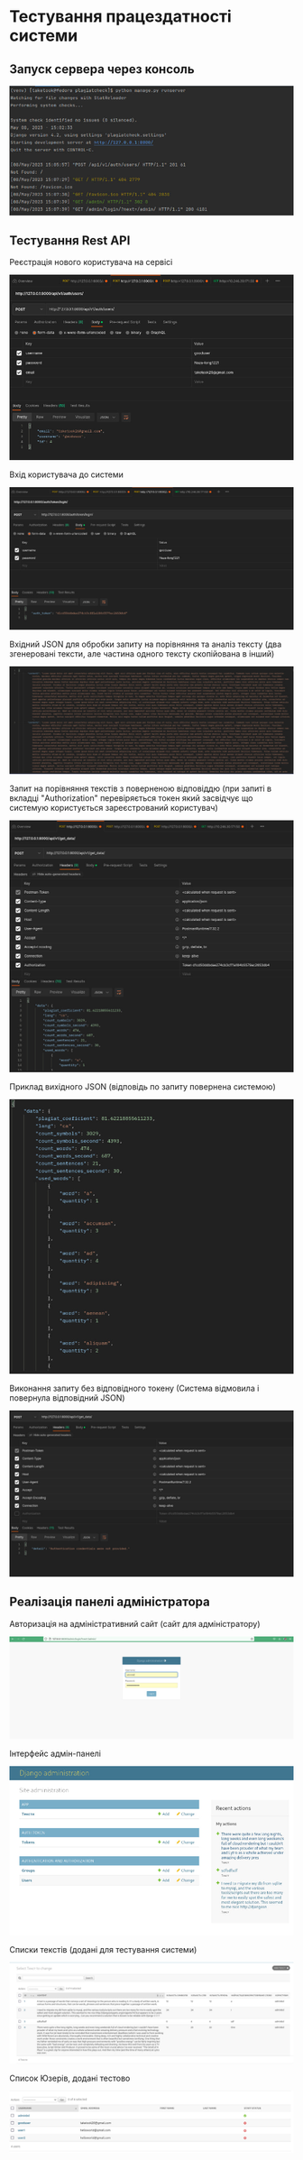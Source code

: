 # Тестування працездатності системи

## Запуск сервера через консоль

![alt text](./images/start.png)

## Тестування Rest API

Реєстрація нового користувача на сервісі

![alt text](./images/registration.png)

Вхід користувача до системи

![alt text](./images/login.png)

Вхідний JSON для обробки запиту на порівняння та аналіз тексту (два згенеровані тексти, але частина одного тексту скопійована в інший) 

![alt text](./images/json.png)

Запит на порівняння текстів з поверненою відповіддю (при запиті в вкладці "Authorization" перевіряється токен який засвідчує що системую користується зареєстрований користувач)

![alt text](./images/compare.png)

Приклад вихідного JSON (відповідь по запиту повернена системою)

![alt text](./images/answer.png)

Виконання запиту без відповідного токену (Система відмовила і повернула відповідний JSON)

![alt text](./images/query_without_token.jpg)

## Реалізація панелі адміністратора

Авторизація на адміністративний сайт (сайт для адміністратору)

![alt text](./images/admin_login.jpg)

Інтерфейс адмін-панелі

![alt text](./images/admin_panel.jpg)

Списки текстів (додані для тестування системи)

![alt text](./images/text_list.jpg)

Список Юзерів, додані тестово

![alt text](./images/user_list.jpg)